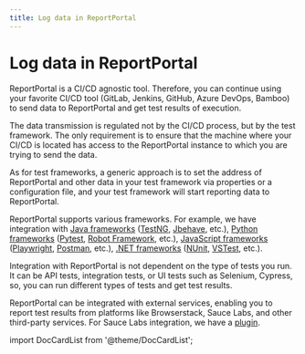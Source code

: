 ```yaml
---
title: Log data in ReportPortal
---
```


# Log data in ReportPortal

ReportPortal is a CI/CD agnostic tool. Therefore, you can continue using your favorite CI/CD tool (GitLab, Jenkins, GitHub, Azure DevOps, Bamboo) to send data to ReportPortal and get test results of execution.

The data transmission is regulated not by the CI/CD process, but by the test framework. The only requirement is to ensure that the machine where your CI/CD is located has access to the ReportPortal instance to which you are trying to send the data.

As for test frameworks, a generic approach is to set the address of ReportPortal and other data in your test framework via properties or a configuration file, and your test framework will start reporting data to ReportPortal.

ReportPortal supports various frameworks. For example, we have integration with [Java frameworks](/log-data-in-reportportal/test-framework-integration/Java/) ([TestNG](/log-data-in-reportportal/test-framework-integration/Java/TestNG), [Jbehave](/log-data-in-reportportal/test-framework-integration/Java/JBehave), etc.), [Python frameworks](/log-data-in-reportportal/test-framework-integration/Python/) ([Pytest](/log-data-in-reportportal/test-framework-integration/Python/pytest), [Robot Framework](/log-data-in-reportportal/test-framework-integration/Python/RobotFramework), etc.), [JavaScript frameworks](/log-data-in-reportportal/test-framework-integration/JavaScript/) ([Playwright](/log-data-in-reportportal/test-framework-integration/JavaScript/Playwright), [Postman](/log-data-in-reportportal/test-framework-integration/JavaScript/Postman), etc.), [.NET frameworks](/log-data-in-reportportal/test-framework-integration/Net/) ([NUnit](/log-data-in-reportportal/test-framework-integration/Net/NUnit), [VSTest](/log-data-in-reportportal/test-framework-integration/Net/VSTest), etc.).

Integration with ReportPortal is not dependent on the type of tests you run. It can be API tests, integration tests, or UI tests such as Selenium, Cypress, so, you can run different types of tests and get test results.

ReportPortal can be integrated with external services, enabling you to report test results from platforms like Browserstack, Sauce Labs, and other third-party services. For Sauce Labs integration, we have a [plugin](/plugins/SauceLabs).

import DocCardList from '@theme/DocCardList';

<DocCardList />
